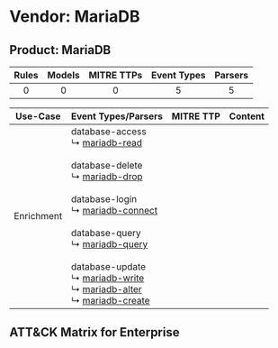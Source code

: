 Vendor: MariaDB
===============
Product: MariaDB
----------------
| Rules | Models | MITRE TTPs | Event Types | Parsers |
|:-----:|:------:|:----------:|:-----------:|:-------:|
|   0   |   0    |     0      |      5      |    5    |

|  Use-Case  | Event Types/Parsers                                                                                                                                                                                                                                                                                                                                                                                                                                                                                                                                                    | MITRE TTP | Content                                            |
|:----------:| ---------------------------------------------------------------------------------------------------------------------------------------------------------------------------------------------------------------------------------------------------------------------------------------------------------------------------------------------------------------------------------------------------------------------------------------------------------------------------------------------------------------------------------------------------------------------- | --------- | -------------------------------------------------- |
| Enrichment |  database-access<br> ↳ [mariadb-read](Parsers/parserContent_mariadb-read.md)<br><br> database-delete<br> ↳ [mariadb-drop](Parsers/parserContent_mariadb-drop.md)<br><br> database-login<br> ↳ [mariadb-connect](Parsers/parserContent_mariadb-connect.md)<br><br> database-query<br> ↳ [mariadb-query](Parsers/parserContent_mariadb-query.md)<br><br> database-update<br> ↳ [mariadb-write](Parsers/parserContent_mariadb-write.md)<br> ↳ [mariadb-alter](Parsers/parserContent_mariadb-alter.md)<br> ↳ [mariadb-create](Parsers/parserContent_mariadb-create.md)<br> |           | [](Rules_Models/r_m_mariadb_mariadb_Enrichment.md) |

ATT&CK Matrix for Enterprise
----------------------------
